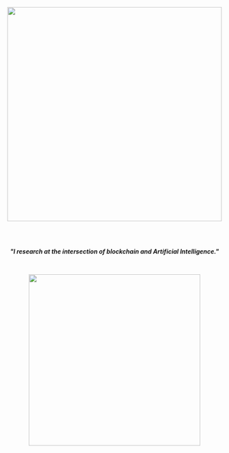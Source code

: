 

<br>
<br>
<p align="center">
  <img width="500" height="500" src="https://user-images.githubusercontent.com/19872990/120787840-0fda5100-c530-11eb-8c12-39ff4ba7af72.gif">
</p>
<br>
<br>


  <p align="center"><b><i>"I research at the intersection of blockchain and Artificial Intelligence."</i></b></p>


<br>
<p align="center">
   <img width="400" height="400" src="https://user-images.githubusercontent.com/19872990/165647625-7b82c4f6-a48e-467c-811b-e9b7955d1410.gif">
  </p>
  
 
